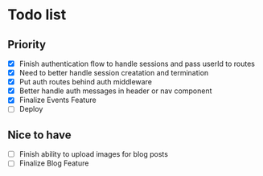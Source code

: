 # Todo list

## Priority
- [X] Finish authentication flow to handle sessions and pass userId to routes
- [X] Need to better handle session creatation and termination
- [X] Put auth routes behind auth middleware
- [X] Better handle auth messages in header or nav component
- [X] Finalize Events Feature
- [ ] Deploy

## Nice to have
- [ ] Finish ability to upload images for blog posts
- [ ] Finalize Blog Feature